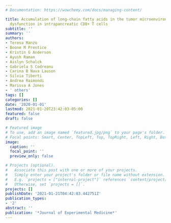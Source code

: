 ```yaml
---
# Documentation: https://wowchemy.com/docs/managing-content/

title: Accumulation of long-chain fatty acids in the tumor microenvironment drives
  dysfunction in intrapancreatic CD8+ T cells
subtitle: ''
summary: ''
authors:
- Teresa Manzo
- Boone M Prentice
- Kristin G Anderson
- Ayush Raman
- Aislyn Schalck
- Gabriela S Codreanu
- Carina B Nava Lauson
- Silvia Tiberti
- Andrea Raimondi
- Marissa A Jones
- ' others'
tags: []
categories: []
date: '2020-01-01'
lastmod: 2021-01-20T23:42:03-05:00
featured: false
draft: false

# Featured image
# To use, add an image named `featured.jpg/png` to your page's folder.
# Focal points: Smart, Center, TopLeft, Top, TopRight, Left, Right, BottomLeft, Bottom, BottomRight.
image:
  caption: ''
  focal_point: ''
  preview_only: false

# Projects (optional).
#   Associate this post with one or more of your projects.
#   Simply enter your project's folder or file name without extension.
#   E.g. `projects = ["internal-project"]` references `content/project/deep-learning/index.md`.
#   Otherwise, set `projects = []`.
projects: []
publishDate: '2021-01-21T04:42:03.442751Z'
publication_types:
- '2'
abstract: ''
publication: '*Journal of Experimental Medicine*'
---
```


